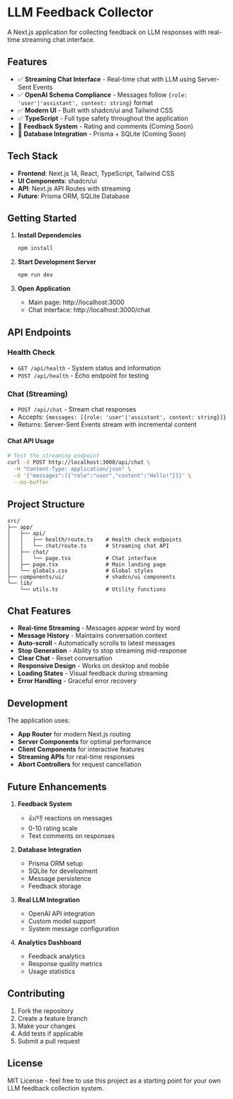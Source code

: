 # LLM Feedback Collector

A Next.js application for collecting feedback on LLM responses with real-time streaming chat interface.

## Features

- ✅ **Streaming Chat Interface** - Real-time chat with LLM using Server-Sent Events
- ✅ **OpenAI Schema Compliance** - Messages follow `{role: 'user'|'assistant', content: string}` format
- ✅ **Modern UI** - Built with shadcn/ui and Tailwind CSS
- ✅ **TypeScript** - Full type safety throughout the application
- 🚧 **Feedback System** - Rating and comments (Coming Soon)
- 🚧 **Database Integration** - Prisma + SQLite (Coming Soon)

## Tech Stack

- **Frontend**: Next.js 14, React, TypeScript, Tailwind CSS
- **UI Components**: shadcn/ui
- **API**: Next.js API Routes with streaming
- **Future**: Prisma ORM, SQLite Database

## Getting Started

1. **Install Dependencies**
   ```bash
   npm install
   ```

2. **Start Development Server**
   ```bash
   npm run dev
   ```

3. **Open Application**
   - Main page: http://localhost:3000
   - Chat interface: http://localhost:3000/chat

## API Endpoints

### Health Check
- `GET /api/health` - System status and information
- `POST /api/health` - Echo endpoint for testing

### Chat (Streaming)
- `POST /api/chat` - Stream chat responses
- Accepts: `{messages: [{role: 'user'|'assistant', content: string}]}`
- Returns: Server-Sent Events stream with incremental content

#### Chat API Usage

```bash
# Test the streaming endpoint
curl -X POST http://localhost:3000/api/chat \
  -H "Content-Type: application/json" \
  -d '{"messages":[{"role":"user","content":"Hello!"}]}' \
  --no-buffer
```

## Project Structure

```
src/
├── app/
│   ├── api/
│   │   ├── health/route.ts    # Health check endpoints
│   │   └── chat/route.ts      # Streaming chat API
│   ├── chat/
│   │   └── page.tsx           # Chat interface
│   ├── page.tsx               # Main landing page
│   └── globals.css            # Global styles
├── components/ui/             # shadcn/ui components
└── lib/
    └── utils.ts               # Utility functions
```

## Chat Features

- **Real-time Streaming** - Messages appear word by word
- **Message History** - Maintains conversation context
- **Auto-scroll** - Automatically scrolls to latest messages
- **Stop Generation** - Ability to stop streaming mid-response
- **Clear Chat** - Reset conversation
- **Responsive Design** - Works on desktop and mobile
- **Loading States** - Visual feedback during streaming
- **Error Handling** - Graceful error recovery

## Development

The application uses:
- **App Router** for modern Next.js routing
- **Server Components** for optimal performance
- **Client Components** for interactive features
- **Streaming APIs** for real-time responses
- **Abort Controllers** for request cancellation

## Future Enhancements

1. **Feedback System**
   - 👍/👎 reactions on messages
   - 0-10 rating scale
   - Text comments on responses

2. **Database Integration**
   - Prisma ORM setup
   - SQLite for development
   - Message persistence
   - Feedback storage

3. **Real LLM Integration**
   - OpenAI API integration
   - Custom model support
   - System message configuration

4. **Analytics Dashboard**
   - Feedback analytics
   - Response quality metrics
   - Usage statistics

## Contributing

1. Fork the repository
2. Create a feature branch
3. Make your changes
4. Add tests if applicable
5. Submit a pull request

## License

MIT License - feel free to use this project as a starting point for your own LLM feedback collection system.
